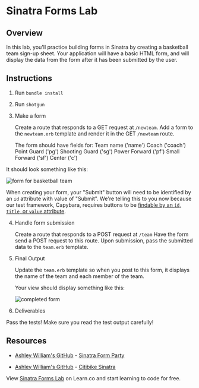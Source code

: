 # Sinatra Forms Lab

## Overview

In this lab, you'll practice building forms in Sinatra by creating a basketball
team sign-up sheet. Your application will have a basic HTML form, and will
display the data from the form after it has been submitted by the user.

## Instructions

1. Run `bundle install`

2. Run `shotgun`

3. Make a form

   Create a route that responds to a GET request at `/newteam`.
   Add a form to the `newteam.erb` template and render it in the GET `/newteam`
   route.
   
   The form should have fields for:
   Team name ('name')
   Coach ('coach')
   Point Guard ('pg')
   Shooting Guard ('sg')
   Power Forward ('pf')
   Small Forward ('sf')
   Center ('c')

It should look something like this:

![form for basketball team](https://curriculum-content.s3.amazonaws.com/web-development/Sinatra/basketball-form.png)

When creating your form, your "Submit" button will need to be identified by an
`id` attribute with value of "Submit". We're telling this to you now
because our test framework, Capybara, requires buttons to be
[findable by an `id`, `title`, or `value` attribute][capybara-click_button].

4. Handle form submission

   Create a route that responds to a POST request at `/team`
   Have the form send a POST request to this route.
   Upon submission, pass the submitted data to the `team.erb` template.

5. Final Output

   Update the `team.erb` template so when you post to this form, it displays
   the name of the team and each member of the team.

   Your view should display something like this:

   ![completed form](https://curriculum-content.s3.amazonaws.com/web-development/Sinatra/basketball-results.png)

6. Deliverables

Pass the tests! Make sure you read the test output carefully!

## Resources

* [Ashley William's GitHub](https://github.com/ashleygwilliams/) - [Sinatra Form Party](https://github.com/ashleygwilliams/sinatra-form-party)

* [Ashley William's GitHub](https://github.com/ashleygwilliams/) - [Citibike Sinatra](https://github.com/ashleygwilliams/citibike-sinatra)

[capybara-click_button]: http://www.rubydoc.info/gems/capybara/Capybara%2FNode%2FActions%3Aclick_button

<p data-visibility='hidden'>View <a href='https://learn.co/lessons/basic-sinatra-forms-lab' title='Sinatra Forms Lab'>Sinatra Forms Lab</a> on Learn.co and start learning to code for free.</p>
